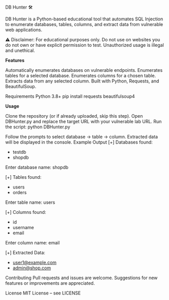 DB Hunter 🛠️




DB Hunter is a Python-based educational tool that automates SQL Injection to enumerate databases, tables, columns, and extract data from vulnerable web applications.

⚠ Disclaimer: For educational purposes only. Do not use on websites you do not own or have explicit permission to test. Unauthorized usage is illegal and unethical.

**Features**

Automatically enumerates databases on vulnerable endpoints.
Enumerates tables for a selected database.
Enumerates columns for a chosen table.
Extracts data from any selected column.
Built with Python, Requests, and BeautifulSoup.

Requirements
Python 3.8+
pip install requests beautifulsoup4

**Usage**

Clone the repository (or if already uploaded, skip this step).
Open DBHunter.py and replace the target URL with your vulnerable lab URL.
Run the script:
python DBHunter.py


Follow the prompts to select database → table → column.
Extracted data will be displayed in the console.
Example Output
[+] Databases found:
   - testdb
   - shopdb

Enter database name: shopdb

[+] Tables found:
   - users
   - orders

Enter table name: users

[+] Columns found:
   - id
   - username
   - email

Enter column name: email

[+] Extracted Data:
   - user1@example.com
   - admin@shop.com

Contributing
Pull requests and issues are welcome.
Suggestions for new features or improvements are appreciated.

License
MIT License – see LICENSE
